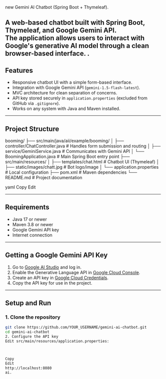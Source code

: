 new Gemini AI Chatbot (Spring Boot + Thymeleaf).

A web-based chatbot built with Spring Boot, Thymeleaf, and Google Gemini API.  
The application allows users to interact with Google's generative AI model through a clean browser-based interface.
.
---

## Features
- Responsive chatbot UI with a simple form-based interface.
- Integration with Google Gemini API (`gemini-1.5-flash-latest`).
- MVC architecture for clean separation of concerns.
- API key stored securely in `application.properties` (excluded from GitHub via `.gitignore`).
- Works on any system with Java and Maven installed.

---

## Project Structure
booming/
├── src/main/java/aii/example/booming/
│ ├── controller/ChatController.java # Handles form submission and routing
│ ├── service/GeminiService.java # Communicates with Gemini API
│ └── BoomingApplication.java # Main Spring Boot entry point
├── src/main/resources/
│ ├── templates/chat.html # Chatbot UI (Thymeleaf)
│ ├── static/images/chatt.jpg # Bot logo/image
│ └── application.properties # Local configuration
├── pom.xml # Maven dependencies
└── README.md # Project documentation

yaml
Copy
Edit

---

## Requirements
- Java 17 or newer
- Maven 3.8 or newer
- Google Gemini API key
- Internet connection

---

## Getting a Google Gemini API Key
1. Go to [Google AI Studio](https://aistudio.google.com/) and log in.
2. Enable the Generative Language API in [Google Cloud Console](https://console.cloud.google.com/apis/library).
3. Create an API key in [Google Cloud Credentials](https://console.cloud.google.com/apis/credentials).
4. Copy the API key for use in the project.

---

## Setup and Run

### 1. Clone the repository
```bash
git clone https://github.com/YOUR_USERNAME/gemini-ai-chatbot.git
cd gemini-ai-chatbot
2. Configure the API key
Edit src/main/resources/application.properties:



Copy
Edit
http://localhost:8080
ai.
